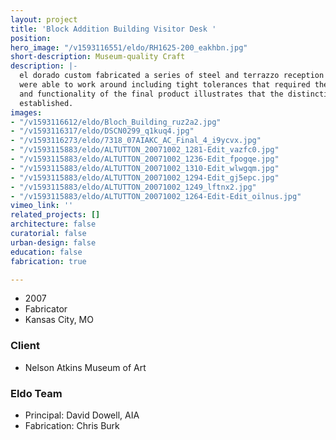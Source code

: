 ```yaml
---
layout: project
title: 'Block Addition Building Visitor Desk '
position: 
hero_image: "/v1593116551/eldo/RH1625-200_eakhbn.jpg"
short-description: Museum-quality Craft
description: |-
  el dorado custom fabricated a series of steel and terrazzo reception desks for the lobby of the Bloch Building at Kansas City’s Nelson-Atkins Museum of Art. The lead architect provided initial schematic designs, having el dorado complete the detailing and construction. This project posed a number of constraints that el dorado fabricators
  were able to work around including tight tolerances that required the stainless steel skin panels be custom fit in the shop prior to finishing. The simplicity
  and functionality of the final product illustrates that the distinctions made between design and construction can be blurred and illustrates what can be accomplished when an effective dialogue and collaboration between designers and makers is
  established.
images:
- "/v1593116612/eldo/Bloch_Building_ruz2a2.jpg"
- "/v1593116317/eldo/DSCN0299_q1kuq4.jpg"
- "/v1593116273/eldo/7318_07AIAKC_AC_Final_4_i9ycvx.jpg"
- "/v1593115883/eldo/ALTUTTON_20071002_1281-Edit_vazfc0.jpg"
- "/v1593115883/eldo/ALTUTTON_20071002_1236-Edit_fpogqe.jpg"
- "/v1593115883/eldo/ALTUTTON_20071002_1310-Edit_wlwgqm.jpg"
- "/v1593115883/eldo/ALTUTTON_20071002_1294-Edit_gj5epc.jpg"
- "/v1593115883/eldo/ALTUTTON_20071002_1249_lftnx2.jpg"
- "/v1593115883/eldo/ALTUTTON_20071002_1264-Edit-Edit_oilnus.jpg"
vimeo_link: ''
related_projects: []
architecture: false
curatorial: false
urban-design: false
education: false
fabrication: true

---
```

* 2007
* Fabricator
* Kansas City, MO

### Client

* Nelson Atkins Museum of Art

### Eldo Team

* Principal: David Dowell, AIA
* Fabrication: Chris Burk